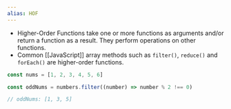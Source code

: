 ```yaml
---
alias: HOF
---
```


- Higher-Order Functions take one or more functions as arguments and/or return a function as a result. They perform operations on other functions.
- Common [[JavaScript]] array methods such as `filter()`, `reduce()` and `forEach()` are higher-order functions.

```js
const nums = [1, 2, 3, 4, 5, 6]

const oddNums = numbers.filter((number) => number % 2 !== 0)

// oddNums: [1, 3, 5]
```